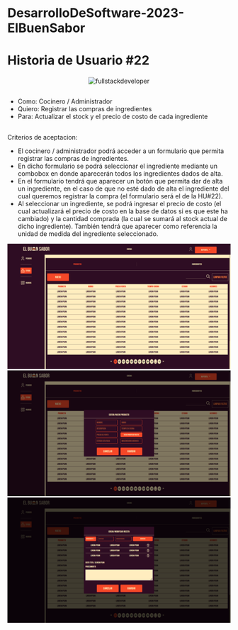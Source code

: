 # DesarrolloDeSoftware-2023-ElBuenSabor
# Historia de Usuario #22
  
<p align="center">
    <img
    src="https://media.giphy.com/media/scZPhLqaVOM1qG4lT9/giphy.gif"
    alt="fullstackdeveloper"
    width="300px"
    height="300px"
    align="center"
/>
</p>

## 

* Como: Cocinero / Administrador
* Quiero: Registrar las compras de ingredientes
* Para: Actualizar el stock y el precio de costo de cada ingrediente

##

Criterios de aceptacion:
*	El cocinero / administrador podrá acceder a un formulario que permita registrar las compras de ingredientes.
*	En dicho formulario se podrá seleccionar el ingrediente mediante un combobox en donde aparecerán todos los ingredientes dados de alta.
*	En el formulario tendrá que aparecer un botón que permita dar de alta un ingrediente, en el caso de que no esté dado de alta el ingrediente del cual queremos registrar la compra (el formulario será el de la HU#22).
*	Al seleccionar un ingrediente, se podrá ingresar el precio de costo (el cual actualizará el precio de costo en la base de datos si es que este ha cambiado) y la cantidad comprada (la cual se sumará al stock actual de dicho ingrediente). También tendrá que aparecer como referencia la unidad de medida del ingrediente seleccionado.



![image](https://github.com/DarioLopez18/DesarrolloDeSoftware-2023-ElBuenSabor/blob/HU22COC/hu22COC.png)
![image](https://github.com/DarioLopez18/DesarrolloDeSoftware-2023-ElBuenSabor/blob/HU22COC/HU22.1COC.png)
![image](https://github.com/DarioLopez18/DesarrolloDeSoftware-2023-ElBuenSabor/blob/HU22COC/HU22.2COC.png)
